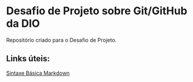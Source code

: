 # Desafio de Projeto sobre Git/GitHub da DIO 
Repositório criado para o Desafio de Projeto.

## Links úteis:
[Sintaxe Básica Markdown](https://www.markdownguide.org/basic-syntax)
